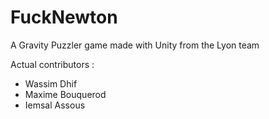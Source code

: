 FuckNewton
==========

A Gravity Puzzler game made with Unity from the Lyon team

Actual contributors : 

- Wassim Dhif
- Maxime Bouquerod
- Iemsal Assous
